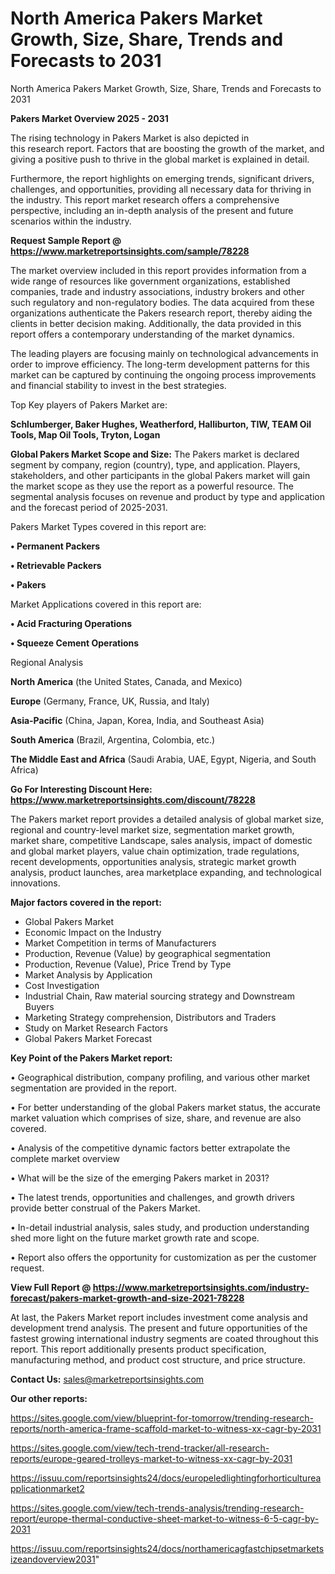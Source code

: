 # North America Pakers Market Growth, Size, Share, Trends and Forecasts to 2031
North America Pakers Market Growth, Size, Share, Trends and Forecasts to 2031

<Strong> Pakers Market Overview 2025 - 2031</strong>

The rising technology in Pakers Market is also depicted in this research report. Factors that are boosting the growth of the market, and giving a positive push to thrive in the global market is explained in detail.

Furthermore, the report highlights on emerging trends, significant drivers, challenges, and opportunities, providing all necessary data for thriving in the industry. This report market research offers a comprehensive perspective, including an in-depth analysis of the present and future scenarios within the industry.

<strong>Request Sample Report @ <a href=https://www.marketreportsinsights.com/sample/78228>https://www.marketreportsinsights.com/sample/78228</a></strong>

The market overview included in this report provides information from a wide range of resources like government organizations, established companies, trade and industry associations, industry brokers and other such regulatory and non-regulatory bodies. The data acquired from these organizations authenticate the Pakers research report, thereby aiding the clients in better decision making. Additionally, the data provided in this report offers a contemporary understanding of the market dynamics.

The leading players are focusing mainly on technological advancements in order to improve efficiency. The long-term development patterns for this market can be captured by continuing the ongoing process improvements and financial stability to invest in the best strategies.

Top Key players of Pakers Market are:

<strong>Schlumberger, Baker Hughes, Weatherford, Halliburton, TIW, TEAM Oil Tools, Map Oil Tools, Tryton, Logan</strong>

<strong><b>Global Pakers Market Scope and Size:</b></strong>
The Pakers market is declared segment by company, region (country), type, and application. Players, stakeholders, and other participants in the global Pakers market will gain the market scope as they use the report as a powerful resource. The segmental analysis focuses on revenue and product by type and application and the forecast period of 2025-2031.

Pakers Market Types covered in this report are:

<strong>• Permanent Packers

• Retrievable Packers

• Pakers</strong>

Market Applications covered in this report are:

<strong>• Acid Fracturing Operations

• Squeeze Cement Operations</strong> 

Regional Analysis

<strong>North America</strong> (the United States, Canada, and Mexico)

<strong>Europe</strong> (Germany, France, UK, Russia, and Italy)

<strong>Asia-Pacific</strong> (China, Japan, Korea, India, and Southeast Asia)

<strong>South America</strong> (Brazil, Argentina, Colombia, etc.)

<strong>The Middle East and Africa</strong> (Saudi Arabia, UAE, Egypt, Nigeria, and South Africa)

<strong>Go For Interesting Discount Here: <a href=https://www.marketreportsinsights.com/discount/78228>https://www.marketreportsinsights.com/discount/78228</a></strong>

The Pakers market report provides a detailed analysis of global market size, regional and country-level market size, segmentation market growth, market share, competitive Landscape, sales analysis, impact of domestic and global market players, value chain optimization, trade regulations, recent developments, opportunities analysis, strategic market growth analysis, product launches, area marketplace expanding, and technological innovations.

<strong><b>Major factors covered in the report:</b></strong>
<ul>
  <li>Global Pakers Market </li>
  <li>Economic Impact on the Industry</li>
  <li>Market Competition in terms of Manufacturers</li>
  <li>Production, Revenue (Value) by geographical segmentation</li>
  <li>Production, Revenue (Value), Price Trend by Type</li>
  <li>Market Analysis by Application</li>
  <li>Cost Investigation</li>
  <li>Industrial Chain, Raw material sourcing strategy and Downstream Buyers</li>
  <li>Marketing Strategy comprehension, Distributors and Traders</li>
  <li>Study on Market Research Factors</li>
  <li>Global Pakers Market Forecast</li>
</ul>

<strong><b>Key Point of the Pakers Market report:</b></strong>

• Geographical distribution, company profiling, and various other market segmentation are provided in the report.

• For better understanding of the global Pakers market status, the accurate market valuation which comprises of size, share, and revenue are also covered.

• Analysis of the competitive dynamic factors better extrapolate the complete market overview

• What will be the size of the emerging Pakers market in 2031?

• The latest trends, opportunities and challenges, and growth drivers provide better construal of the Pakers Market.

• In-detail industrial analysis, sales study, and production understanding shed more light on the future market growth rate and scope.

• Report also offers the opportunity for customization as per the customer request.

<strong><b>View Full Report @ <a href=https://www.marketreportsinsights.com/industry-forecast/pakers-market-growth-and-size-2021-78228>https://www.marketreportsinsights.com/industry-forecast/pakers-market-growth-and-size-2021-78228</a></b></strong>


At last, the Pakers Market report includes investment come analysis and development trend analysis. The present and future opportunities of the fastest growing international industry segments are coated throughout this report. This report additionally presents product specification, manufacturing method, and product cost structure, and price structure.

<strong>Contact Us:</strong>
sales@marketreportsinsights.com

<strong>Our other reports:</strong>

<a href=https://sites.google.com/view/blueprint-for-tomorrow/trending-research-reports/north-america-frame-scaffold-market-to-witness-xx-cagr-by-2031>https://sites.google.com/view/blueprint-for-tomorrow/trending-research-reports/north-america-frame-scaffold-market-to-witness-xx-cagr-by-2031</a>

<a href=https://sites.google.com/view/tech-trend-tracker/all-research-reports/europe-geared-trolleys-market-to-witness-xx-cagr-by-2031>https://sites.google.com/view/tech-trend-tracker/all-research-reports/europe-geared-trolleys-market-to-witness-xx-cagr-by-2031</a>

<a href=https://issuu.com/reportsinsights24/docs/europeledlightingforhorticultureapplicationmarket2>https://issuu.com/reportsinsights24/docs/europeledlightingforhorticultureapplicationmarket2</a>

<a href=https://sites.google.com/view/tech-trends-analysis/trending-research-report/europe-thermal-conductive-sheet-market-to-witness-6-5-cagr-by-2031>https://sites.google.com/view/tech-trends-analysis/trending-research-report/europe-thermal-conductive-sheet-market-to-witness-6-5-cagr-by-2031</a>

<a href=https://issuu.com/reportsinsights24/docs/northamericagfastchipsetmarketsizeandoverview2031>https://issuu.com/reportsinsights24/docs/northamericagfastchipsetmarketsizeandoverview2031</a>"
